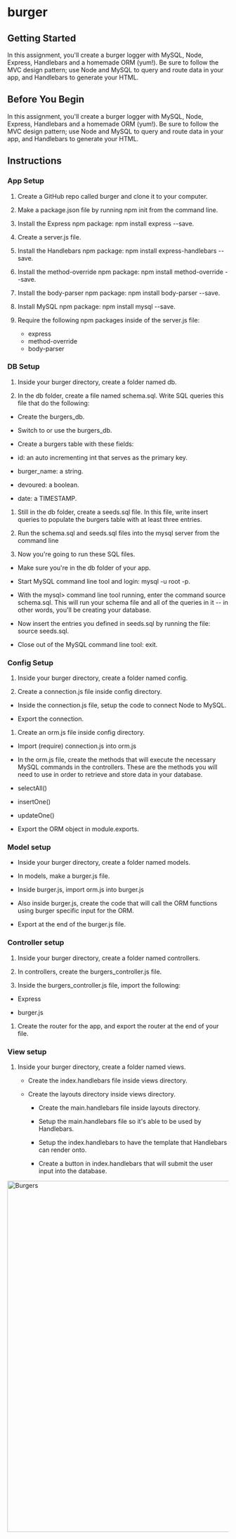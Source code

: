 # burger

## Getting Started
In this assignment, you'll create a burger logger with MySQL, Node, Express, Handlebars and a homemade ORM (yum!). Be sure to follow the MVC design pattern; use Node and MySQL to query and route data in your app, and Handlebars to generate your HTML.

## Before You Begin

In this assignment, you'll create a burger logger with MySQL, Node, Express, Handlebars and a homemade ORM (yum!). Be sure to follow the MVC design pattern; use Node and MySQL to query and route data in your app, and Handlebars to generate your HTML.

## Instructions
### App Setup

1. Create a GitHub repo called burger and clone it to your computer.

2. Make a package.json file by running npm init from the command line.

3. Install the Express npm package: npm install express --save.

4. Create a server.js file.

5. Install the Handlebars npm package: npm install express-handlebars --save.

6. Install the method-override npm package: npm install method-override --save.

7. Install the body-parser npm package: npm install body-parser --save.

8. Install MySQL npm package: npm install mysql --save.

9. Require the following npm packages inside of the server.js file:
	* express
	* method-override
	* body-parser

### DB Setup

1. Inside your burger directory, create a folder named db.

2. In the db folder, create a file named schema.sql. Write SQL queries this file that do the following:

* Create the burgers_db.

* Switch to or use the burgers_db.

* Create a burgers table with these fields:

- id: an auto incrementing int that serves as the primary key.

- burger_name: a string.

- devoured: a boolean.

- date: a TIMESTAMP.

1. Still in the db folder, create a seeds.sql file. In this file, write insert queries to populate the burgers table with at least three entries.

2. Run the schema.sql and seeds.sql files into the mysql server from the command line

3. Now you're going to run these SQL files. 

* Make sure you're in the db folder of your app.

* Start MySQL command line tool and login: mysql -u root -p.

* With the mysql> command line tool running, enter the command source schema.sql. This will run your schema file and all of the queries in it -- in other words, you'll be creating your database.

* Now insert the entries you defined in seeds.sql by running the file: source seeds.sql.

* Close out of the MySQL command line tool: exit.

### Config Setup
1. Inside your burger directory, create a folder named config.

2. Create a connection.js file inside config directory.

* Inside the connection.js file, setup the code to connect Node to MySQL.

* Export the connection.

1. Create an orm.js file inside config directory.

* Import (require) connection.js into orm.js

* In the orm.js file, create the methods that will execute the necessary MySQL commands in the controllers. These are the methods you will need to use in order to retrieve and store data in your database.

- selectAll() 

- insertOne() 

- updateOne() 

* Export the ORM object in module.exports.

### Model setup
* Inside your burger directory, create a folder named models.

- In models, make a burger.js file.

- Inside burger.js, import orm.js into burger.js

- Also inside burger.js, create the code that will call the ORM functions using burger specific input for the ORM.

- Export at the end of the burger.js file.

### Controller setup

1. Inside your burger directory, create a folder named controllers.

2. In controllers, create the burgers_controller.js file.

3. Inside the burgers_controller.js file, import the following:

*  Express

* burger.js

1. Create the router for the app, and export the router at the end of your file.

### View setup

1. Inside your burger directory, create a folder named views.
	
	* Create the index.handlebars file inside views directory.

	* Create the layouts directory inside views directory.

		- Create the main.handlebars file inside layouts directory.

		- Setup the main.handlebars file so it's able to be used by Handlebars.

		- Setup the index.handlebars to have the template that Handlebars can render onto.

		- Create a button in index.handlebars that will submit the user input into the database.

<img width="800" alt="Burgers" src="https://kbowen200247.github.io/burger/Eat-Da-Burger.png">